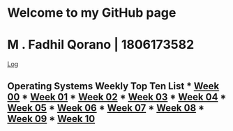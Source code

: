 # Welcome to my GitHub page

# M . Fadhil Qorano | 1806173582

[Log](TXT/mylog/)

## Operating Systems Weekly Top Ten List * [Week 00](W00/) * [Week 01](W01/) * [Week 02](W02/) * [Week 03](W03/) * [Week 04](W04/) * [Week 05](W05/) * [Week 06](W06/) * [Week 07](W07/) * [Week 08](W08/) * [Week 09](W09/) * [Week 10](W10/)
